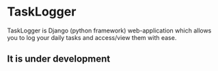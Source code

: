 # TaskLogger

TaskLogger is Django (python framework) web-application which allows you to log your daily tasks and access/view them with ease.

## It is under development

